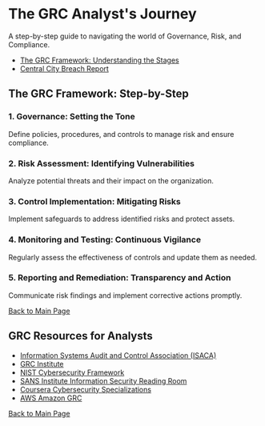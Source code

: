 <!DOCTYPE html>
<html lang="en">
<head>
  <meta charset="UTF-8">
  <meta name="viewport" content="width=device-width, initial-scale=1.0">
  
  <link rel="stylesheet" href="style.css">
</head>
<body>
  <h1>The GRC Analyst's Journey</h1>
  <p>A step-by-step guide to navigating the world of Governance, Risk, and Compliance.</p>
  <ul>
    <li><a href="https://docs.google.com/document/d/1Zb9qdtv1fpy-3h5dcTX8AlKY2gjK7MeTwljZ5Z6Q6UU/edit?usp=drivesdk">The GRC Framework: Understanding the Stages</a></li>
    <li><a href="https://docs.google.com/document/d/1_yBcOCIwDlKVd-ftWCiKYe158yfMH5ryJAcs7ekgRlI/edit?usp=drivesdk">Central City Breach Report</a></li>
  </ul>
</body>
</html>
<!DOCTYPE html>
<html lang="en">
<head>
  <meta charset="UTF-8">
  <meta name="viewport" content="width=device-width, initial-scale=1.0">
  
  <link rel="stylesheet" href="style.css">
</head>
<body>
  <h2>The GRC Framework: Step-by-Step</h2>
  <h3>1. Governance: Setting the Tone</h3>
  <p>Define policies, procedures, and controls to manage risk and ensure compliance.</p>
  <h3>2. Risk Assessment: Identifying Vulnerabilities</h3>
  <p>Analyze potential threats and their impact on the organization.</p>
  <h3>3. Control Implementation: Mitigating Risks</h3>
  <p>Implement safeguards to address identified risks and protect assets.</p>
  <h3>4. Monitoring and Testing: Continuous Vigilance</h3>
  <p>Regularly assess the effectiveness of controls and update them as needed.</p>
  <h3>5. Reporting and Remediation: Transparency and Action</h3>
  <p>Communicate risk findings and implement corrective actions promptly.</p>
  <a href="index.html">Back to Main Page</a>
</body>
</html>
<!DOCTYPE html>
<html lang="en">
<head>
  <meta charset="UTF-8">
  <meta name="viewport" content="width=device-width, initial-scale=1.0">
  
  <link rel="stylesheet" href="style.css">
</head>
<body>
  <h2>GRC Resources for Analysts</h2>
  <ul>
    <li><a href="https://www.isaca.org/">Information Systems Audit and Control Association (ISACA)</a></li>
    <li><a href="https://www.grcip.org/">GRC Institute</a></li>
    <li><a href="https://www.nist.gov/cybersecurity-framework">NIST Cybersecurity Framework</a></li>
    <li><a href="https://www.sans.org/">SANS Institute Information Security Reading Room</a></li>
    <li><a href="https://coursera.org/specializations/cybersecurity">Coursera Cybersecurity Specializations</a></li>
    <li><a href="https://aws.amazon.com/what-is/grc/">AWS Amazon GRC</a></li>
  </ul>
  <a href="index.html">Back to Main Page</a>
